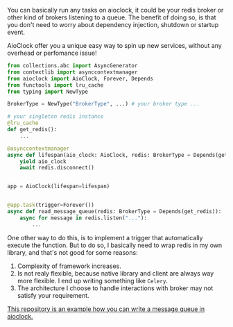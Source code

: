 You can basically run any tasks on aioclock, it could be your redis broker or other kind of brokers listening to a queue. The benefit of doing so, is that you don't need to worry about dependency injection, shutdown or startup event.

AioClock offer you a unique easy way to spin up new services, without any overhead or perfomance issue!

```python
from collections.abc import AsyncGenerator
from contextlib import asynccontextmanager
from aioclock import AioClock, Forever, Depends
from functools import lru_cache
from typing import NewType

BrokerType = NewType("BrokerType", ...) # your broker type ...

# your singleton redis instance
@lru_cache
def get_redis():
    ...

@asynccontextmanager
async def lifespan(aio_clock: AioClock, redis: BrokerType = Depends(get_redis)) -> AsyncGenerator[AioClock]:
    yield aio_clock
    await redis.disconnect()


app = AioClock(lifespan=lifespan)


@app.task(trigger=Forever())
async def read_message_queue(redis: BrokerType = Depends(get_redis)):
    async for message in redis.listen("..."):
        ...

```

One other way to do this, is to implement a trigger that automatically execute the function.
But to do so, I basically need to wrap redis in my own library, and that's not good for some reasons:

1. Complexity of framework increases.
2. Is not realy flexible, because native library and client are always way more flexible. I end up writing something like `Celery`.
3. The architecture I choose to handle interactions with broker may not satisfy your requirement.

[This repository is an example how you can write a message queue in aioclock.](https://github.com/ManiMozaffar/typed-redis)
